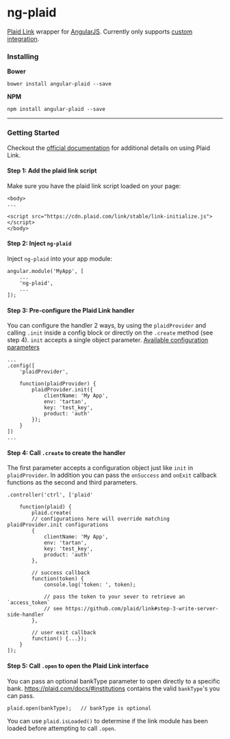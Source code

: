 # ng-plaid

[Plaid Link](https://github.com/plaid/link) wrapper for [AngularJS](https://angularjs.org/). Currently only supports
[custom integration](https://github.com/plaid/link#step-2-custom-integration).




### Installing

**Bower**

`bower install angular-plaid --save`

**NPM**

`npm install angular-plaid --save`

---


### Getting Started

Checkout the [official documentation](https://github.com/plaid/link) for additional details on using Plaid Link.

#### Step 1: Add the plaid link script

Make sure you have the plaid link script loaded on your page:

```
<body>
...

<script src="https://cdn.plaid.com/link/stable/link-initialize.js"></script>
</body>
```


#### Step 2: Inject `ng-plaid`

Inject `ng-plaid` into your app module:

```
angular.module('MyApp', [
    ...
    'ng-plaid',
    ...
]);
```


#### Step 3: Pre-configure the Plaid Link handler

You can configure the handler 2 ways, by using the `plaidProvider` and calling `.init` inside a config block or
directly on the `.create` method (see step 4). `init` accepts a single object parameter.
[Available configuration parameters](https://github.com/plaid/link#custom-integration)

```
...
.config([
    'plaidProvider',

    function(plaidProvider) {
        plaidProvider.init({
            clientName: 'My App',
            env: 'tartan',
            key: 'test_key',
            product: 'auth'
        });
    }
])
...
```


#### Step 4: Call `.create` to create the handler
The first parameter accepts a configuration object just like `init` in `plaidProvider`. In addition you can pass the
`onSuccess` and `onExit` callback functions as the second and third parameters.

```
.controller('ctrl', ['plaid'

    function(plaid) {
        plaid.create(
        // configurations here will override matching plaidProvider.init configurations
        {
            clientName: 'My App',
            env: 'tartan',
            key: 'test_key',
            product: 'auth'
        },

        // success callback
        function(token) {
            console.log('token: ', token);

            // pass the token to your sever to retrieve an `access_token`
            // see https://github.com/plaid/link#step-3-write-server-side-handler
        },

        // user exit callback
        function() {...});
    }
]);
```


#### Step 5: Call `.open` to open the Plaid Link interface

You can pass an optional bankType parameter to open directly to a specific bank.
https://plaid.com/docs/#institutions contains the valid `bankType`'s you can pass.

```
plaid.open(bankType);   // bankType is optional
```

You can use `plaid.isLoaded()` to determine if the link module has been loaded before attempting to call `.open`.
